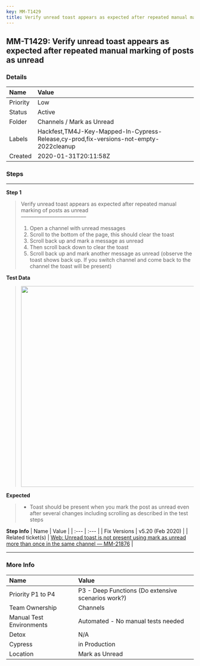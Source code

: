 ```yaml
---
key: MM-T1429
title: Verify unread toast appears as expected after repeated manual marking of posts as unread
---
```


## MM-T1429: Verify unread toast appears as expected after repeated manual marking of posts as unread

### Details

| Name     | Value                                                                                  |
| :------- | :------------------------------------------------------------------------------------- |
| Priority | Low                                                                                    |
| Status   | Active                                                                                 |
| Folder   | Channels / Mark as Unread                                                              |
| Labels   | Hackfest,TM4J-Key-Mapped-In-Cypress-Release,cy-prod,fix-versions-not-empty-2022cleanup |
| Created  | 2020-01-31T20:11:58Z                                                                   |

### Steps

<hr/>

**Step 1**

> <article>Verify unread toast appears as expected after repeated manual marking of posts as unread<br>–––––––––––––––––––––––––<br><ol><li>Open a channel with unread messages</li><li>Scroll to the bottom of the page, this should clear the toast</li><li>Scroll back up and mark a message as unread</li><li>Then scroll back down to clear the toast</li><li>Scroll back up and mark another message as unread (observe the toast shows back up. If you switch channel and come back to the channel the toast will be present)</li></ol></article>

**Test Data**

> <article><img src="https://smartbear-tm4j-prod-us-west-2-attachment-rich-text.s3.us-west-2.amazonaws.com/embedded-f3277290f945470c4add5d21ef3dc7ca7b74388fc7152bfb6b99ae58c66a95a8-1580501677006-2020-01-31_15-13-48.png" style="width: 539px;" class="fr-fil fr-dib"></article>

**Expected**

> <article><ul><li>Toast should be present when you mark the post as unread even after several changes including scrolling as described in the test steps</li></ul></article>

**Step Info**
| Name | Value |
| :--- | :--- |
| Fix Versions | v5.20 (Feb 2020) |
| Related ticket(s) | <a href="https://mattermost.atlassian.net/browse/MM-21876" rel="noopener noreferrer" target="_blank">Web: Unread toast is not present using mark as unread more than once in the same channel — MM-21876</a> |

<hr/>

### More Info

| Name                     | Value                                              |
| :----------------------- | :------------------------------------------------- |
| Priority P1 to P4        | P3 - Deep Functions (Do extensive scenarios work?) |
| Team Ownership           | Channels                                           |
| Manual Test Environments | Automated - No manual tests needed                 |
| Detox                    | N/A                                                |
| Cypress                  | in Production                                      |
| Location                 | Mark as Unread                                     |
